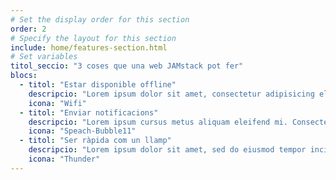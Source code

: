 ```yaml
---
# Set the display order for this section
order: 2
# Specify the layout for this section
include: home/features-section.html
# Set variables
titol_seccio: "3 coses que una web JAMstack pot fer"
blocs:
  - titol: "Estar disponible offline"
    descripcio: "Lorem ipsum dolor sit amet, consectetur adipisicing elit, sed do eiusmod tempor incididunt ut labore et dolore magna aliqua. Ut enim ad minim veniam, quis nostrud exercitation ullamco laboris nisi ut aliquip ex ea commodo consequat."
    icona: "Wifi"
  - titol: "Enviar notificacions"
    descripcio: "Lorem ipsum cursus metus aliquam eleifend mi. Consectetur adipisicing elit, sed do eiusmod tempor incididunt ut labore et dolore magna aliqua. Duis aute irure dolor in reprehenderit in voluptate velit esse cillum dolore eu fugiat nulla pariatur."
    icona: "Speach-Bubble11"
  - titol: "Ser ràpida com un llamp"
    descripcio: "Lorem ipsum dolor sit amet, sed do eiusmod tempor incididunt ut labore et dolore magna aliqua. Duis aute consectetur adipisicing elit, irure in voluptate velit esse ullamco laboris nisi ut aliquip ex."
    icona: "Thunder"
---
```

